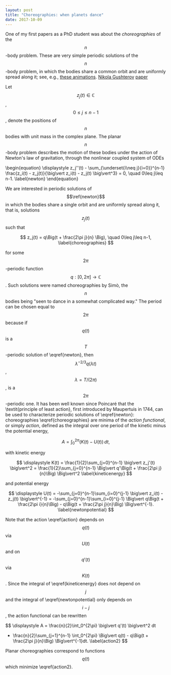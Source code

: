 ```yaml
---
layout: post
title: "Choreographies: when planets dance"
date: 2017-10-09
---
```


One of my first papers as a PhD student was about the <i>choreographies</i> of the $$n$$-body problem. 
These are very simple periodic solutions of the $$n$$-body problem, in which the bodies share a common orbit 
and are uniformly spread along it; 
see, e.g., <a href="http://www.maths.manchester.ac.uk/~jm/Choreographies/">these animations</a>.
<a href="http://scholar.google.com/citations?user=w-PVG8sAAAAJ&hl=en">Nikola Gushterov</a>
<a href="http://arxiv.org/pdf/1505.04848.pdf">paper</a>

Let $$z_j(t)\in\mathbb{C}$$, $$0\leq j\leq n-1$$, denote the positions of $$n$$ bodies with unit mass in the complex plane. 
The planar $$n$$-body problem describes the motion of these bodies under the action of Newton's law of gravitation, 
through the nonlinear coupled system of ODEs

\begin{equation}
\displaystyle 
z_j''(t) - \sum_{\underset{i\neq j}{i=0}}^{n-1} \frac{z_i(t) - z_j(t)}{\big\vert z_i(t) - z_j(t) \big\vert^3} = 0, 
\quad 0\leq j\leq n-1.
\label{newton}
\end{equation}

We are interested in periodic solutions of $$\ref{newton}$$ in which the bodies share a single orbit and are 
uniformly spread along it, that is, solutions $$z_j(t)$$ such that

$$
z_j(t) = q\Big(t + \frac{2\pi j}{n}	\Big), \quad 0\leq j\leq n-1,
\label{choreographies}
$$

for some $$2\pi$$-periodic function $$q:[0,2\pi]\rightarrow\mathbb{C}$$. Such solutions were named choreographies by Simò,
the $$n$$ bodies being "seen to dance in a somewhat complicated way."
The period can be chosen equal to $$2\pi$$ because if $$q(t)$$ is a $$T$$-periodic solution of \eqref{newton}, 
then $$\lambda^{-2/3}q(\lambda t)$$, $$\lambda=T/(2\pi)$$, is a $$2\pi$$-periodic one.
It has been well known since Poincaré that the \textit{principle of least action}, first introduced by Maupertuis in 1744, 
can be used to characterize periodic solutions of \eqref{newton}:
choreographies \eqref{choreographies} are minima of the <i>action functional</i>, or simply <i>action</i>, 
defined as the integral over one period of the kinetic minus the potential energy,

$$
A = \int_0^{2\pi} \big(K(t) - U(t)\big)\,dt,
\label{action}
$$

with kinetic energy

$$
\displaystyle 
K(t) = \frac{1}{2}\sum_{j=0}^{n-1} \big\vert z_j'(t) \big\vert^2 = \frac{1}{2}\sum_{j=0}^{n-1} 
\Big\vert q'\Big(t + \frac{2\pi j}{n}\Big) \Big\vert^2
\label{kineticenergy}
$$

and potential energy

$$
\displaystyle 
U(t) = -\sum_{j=0}^{n-1}\sum_{i=0}^{j-1} \big\vert z_i(t) - z_j(t) \big\vert^{-1} = -\sum_{j=0}^{n-1}\sum_{i=0}^{j-1}
\Big\vert q\Big(t + \frac{2\pi i}{n}\Big) - q\Big(t + \frac{2\pi j}{n}\Big) \Big\vert^{-1}.
\label{newtonpotential}
$$

Note that the action \eqref{action} depends on $$q(t)$$ via $$U(t)$$ and on $$q'(t)$$ via $$K(t)$$. 
Since the integral of \eqref{kineticenergy} does not depend on $$j$$ and the integral of \eqref{newtonpotential} 
only depends on $$i-j$$, the action functional can be rewritten

$$
\displaystyle 
A = \frac{n}{2}\int_0^{2\pi} \big\vert q'(t) \big\vert^2 dt
+ \frac{n}{2}\sum_{j=1}^{n-1} \int_0^{2\pi} \Big\vert q(t) - q\Big(t + \frac{2\pi j}{n}\Big) \Big\vert^{-1}dt.
\label{action2}
$$

Planar choreographies correspond to functions $$q(t)$$ which minimize \eqref{action2}. 
